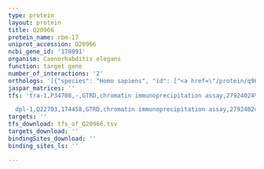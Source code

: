 ```yaml
---
type: protein
layout: protein
title: Q20966
protein_name: rbm-17
uniprot_accession: Q20966
ncbi_gene_id: '178091'
organism: Caenorhabditis elegans
function: target gene
number_of_interactions: '2'
orthologs: '[{"species": "Homo sapiens", "id": ["<a href=\"/protein/q96i25\">Q96I25</a>"]}, {"species": "Mus musculus", "id": ["<a href=\"/protein/q8jzx4\">Q8JZX4</a>"]}, {"species": "Rattus norvegicus", "id": ["<a href=\"/protein/q6ay02\">Q6AY02</a>"]}, {"species": "Drosophila melanogaster", "id": ["<a href=\"/protein/q7pl83\">Q7PL83</a>"]}, {"species": "Danio rerio", "id": ["<a href=\"/protein/q7zvn6\">Q7ZVN6</a>"]}]'
jaspar_matrices: ''
tfs: 'tra-1,P34708,-,GTRD,chromatin immunoprecipitation assay,27924024%5Buid%5D,No

  dpl-1,Q22703,174458,GTRD,chromatin immunoprecipitation assay,27924024%5Buid%5D,No'
targets: ''
tfs_download: tfs_of_Q20966.tsv
targets_download: ''
bindingSites_download: ''
binding_sites_ls: ''

---
```

